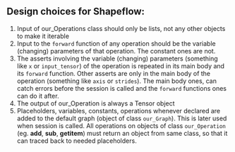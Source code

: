 ## Design choices for Shapeflow:
1. Input of our_Operations class should only be lists, not any other objects to make it iterable
2. Input to the `forward` function of any operation should be the variable (changing) parameters of that operation. The constant ones are not.
3. The asserts involving the variable (changing) parameters (something like `x` or `input_tensor`) of the operation is repeated in its main body and its `forward` function. Other asserts are only in the main body of the operation (something like `axis` or `strides`). The main body ones, can catch errors before the session is called and the `forward` functions ones can do it after. 
4. The output of our_Operation is always a Tensor object
5. Placeholders, variables, constants, operations whenever declared are added to the default graph (object of class `our_Graph`). This is later used when session is called.
All operations on objects of class `our_Operation` (eg. __add__, __sub__, __getitem__) must return an object from same class, so that it can traced back to needed placeholders.
